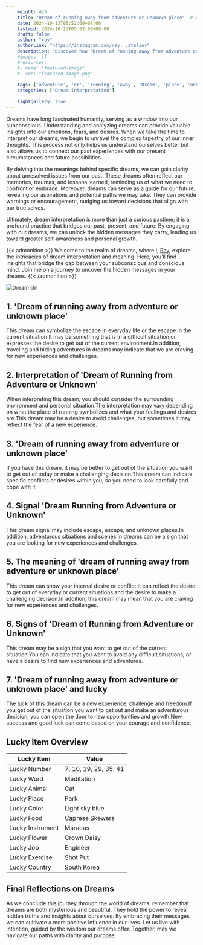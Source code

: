 ```yaml
---
    weight: 425
    title: "Dream of running away from adventure or unknown place"  # Assuming 'title' column exists
    date: 2024-10-13T05:52:00+08:00
    lastmod: 2024-10-13T05:52:00+08:00
    draft: false
    author: "ray"
    authorLink: "https://instagram.com/ray._.atelier"
    description: "Discover how 'Dream of running away from adventure or unknown place' can interpret your future and uncover its significant meanings in your life."
    #images: []
    #resources:
    #- name: "featured-image"
    #  src: "featured-image.png"
    
    tags: ['adventure', 'or', 'running', 'away', 'Dream', 'place', 'unknown', 'from', 'of']
    categories: ["Dream Interpretation"]
    
    lightgallery: true
---
```

    
Dreams have long fascinated humanity, serving as a window into our subconscious. Understanding and analyzing dreams can provide valuable insights into our emotions, fears, and desires. When we take the time to interpret our dreams, we begin to unravel the complex tapestry of our inner thoughts. This process not only helps us understand ourselves better but also allows us to connect our past experiences with our present circumstances and future possibilities.

By delving into the meanings behind specific dreams, we can gain clarity about unresolved issues from our past. These dreams often reflect our memories, traumas, and lessons learned, reminding us of what we need to confront or embrace. Moreover, dreams can serve as a guide for our future, revealing our aspirations and potential paths we may take. They can provide warnings or encouragement, nudging us toward decisions that align with our true selves.

Ultimately, dream interpretation is more than just a curious pastime; it is a profound practice that bridges our past, present, and future. By engaging with our dreams, we can unlock the hidden messages they carry, leading us toward greater self-awareness and personal growth.

{{< admonition >}}
Welcome to the realm of dreams, where I, [Ray](https://instagram.com/ray._.atelier), explore the intricacies of dream interpretation and meaning. Here, you’ll find insights that bridge the gap between your subconscious and conscious mind. Join me on a journey to uncover the hidden messages in your dreams.
{{< /admonition >}}

![Dream Grl](https://cdn.pixabay.com/photo/2017/11/02/03/35/gothic-2910057_1280.jpg "Dream Grl")

## 1. 'Dream of running away from adventure or unknown place'
This dream can symbolize the escape in everyday life or the escape in the current situation.It may be something that is in a difficult situation or expresses the desire to get out of the current environment.In addition, traveling and hiding adventures in dreams may indicate that we are craving for new experiences and challenges.

## 2. Interpretation of 'Dream of Running from Adventure or Unknown'
When interpreting this dream, you should consider the surrounding environment and personal situation.The interpretation may vary depending on what the place of running symbolizes and what your feelings and desires are.This dream may be a desire to avoid challenges, but sometimes it may reflect the fear of a new experience.

## 3. 'Dream of running away from adventure or unknown place'
If you have this dream, it may be better to get out of the situation you want to get out of today or make a challenging decision.This dream can indicate specific conflicts or desires within you, so you need to look carefully and cope with it.

## 4. Signal 'Dream Running from Adventure or Unknown'
This dream signal may include escape, escape, and unknown places.In addition, adventurous situations and scenes in dreams can be a sign that you are looking for new experiences and challenges.

## 5. The meaning of 'dream of running away from adventure or unknown place'
This dream can show your internal desire or conflict.It can reflect the desire to get out of everyday or current situations and the desire to make a challenging decision.In addition, this dream may mean that you are craving for new experiences and challenges.

## 6. Signs of 'Dream of Running from Adventure or Unknown'
This dream may be a sign that you want to get out of the current situation.You can indicate that you want to avoid any difficult situations, or have a desire to find new experiences and adventures.

## 7. 'Dream of running away from adventure or unknown place' and lucky
The luck of this dream can be a new experience, challenge and freedom.If you get out of the situation you want to get out and make an adventurous decision, you can open the door to new opportunities and growth.New success and good luck can come based on your courage and confidence.

## Lucky Item Overview
| Lucky Item          | Value              |
|---------------|--------------------|
| Lucky Number        | 7, 10, 19, 29, 35, 41  |
| Lucky Word          | Meditation |
| Lucky Animal        | Cat |
| Lucky Place         | Park     |
| Lucky Color         | Light sky blue     |
| Lucky Food          | Caprese Skewers      |
| Lucky Instrument    | Maracas |
| Lucky Flower        | Crown Daisy    |
| Lucky Job           | Engineer       |
| Lucky Exercise      | Shot Put  |
| Lucky Country       | South Korea    |


##  Final Reflections on Dreams

As we conclude this journey through the world of dreams, remember that dreams are both mysterious and beautiful. They hold the power to reveal hidden truths and insights about ourselves. By embracing their messages, we can cultivate a more positive influence in our lives. Let us live with intention, guided by the wisdom our dreams offer. Together, may we navigate our paths with clarity and purpose.
